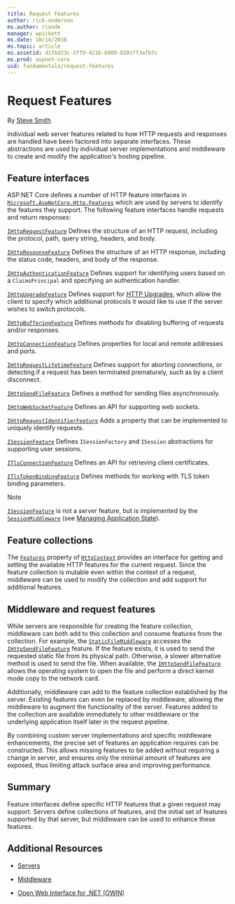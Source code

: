 ```yaml
---
title: Request Features
author: rick-anderson
ms.author: riande
manager: wpickett
ms.date: 10/14/2016
ms.topic: article
ms.assetid: d1fbd23c-2ff9-4216-b908-0201ff3afb7c
ms.prod: aspnet-core
uid: fundamentals/request-features
---
```

# Request Features

By [Steve Smith](http://ardalis.com)

Individual web server features related to how HTTP requests and responses are handled have been factored into separate interfaces. These abstractions are used by individual server implementations and middleware to create and modify the application's hosting pipeline.

## Feature interfaces

ASP.NET Core defines a number of HTTP feature interfaces in [`Microsoft.AspNetCore.Http.Features`](Microsoft.AspNetCore.Http.Features) which are used by servers to identify the features they support. The following feature interfaces handle requests and return responses:

[`IHttpRequestFeature`](IHttpRequestFeature)
   Defines the structure of an HTTP request, including the protocol, path, query string, headers, and body.

[`IHttpResponseFeature`](IHttpResponseFeature)
   Defines the structure of an HTTP response, including the status code, headers, and body of the response.

[`IHttpAuthenticationFeature`](IHttpAuthenticationFeature)
   Defines support for identifying users based on a `ClaimsPrincipal` and specifying an authentication handler.

[`IHttpUpgradeFeature`](IHttpUpgradeFeature)
   Defines support for [HTTP Upgrades](https://tools.ietf.org/html/rfc2616.html#section-14.42), which allow the client to specify which additional protocols it would like to use if the server wishes to switch protocols.

[`IHttpBufferingFeature`](IHttpBufferingFeature)
   Defines methods for disabling buffering of requests and/or responses.

[`IHttpConnectionFeature`](IHttpConnectionFeature)
   Defines properties for local and remote addresses and ports.

[`IHttpRequestLifetimeFeature`](IHttpRequestLifetimeFeature)
   Defines support for aborting connections, or detecting if a request has been terminated prematurely, such as by a client disconnect.

[`IHttpSendFileFeature`](IHttpSendFileFeature)
   Defines a method for sending files asynchronously.

[`IHttpWebSocketFeature`](IHttpWebSocketFeature)
   Defines an API for supporting web sockets.

[`IHttpRequestIdentifierFeature`](IHttpRequestIdentifierFeature)
   Adds a property that can be implemented to uniquely identify requests.

[`ISessionFeature`](ISessionFeature)
   Defines `ISessionFactory` and `ISession` abstractions for supporting user sessions.

[`ITlsConnectionFeature`](ITlsConnectionFeature)
   Defines an API for retrieving client certificates.

[`ITlsTokenBindingFeature`](ITlsTokenBindingFeature)
   Defines methods for working with TLS token binding parameters.

> [!NOTE]
> [`ISessionFeature`](ISessionFeature) is not a server feature, but is implemented by the [`SessionMiddleware`](SessionMiddleware) (see [Managing Application State](app-state.md)).

## Feature collections

The [`Features`](Features) property of [`HttpContext`](HttpContext) provides an interface for getting and setting the available HTTP features for the current request. Since the feature collection is mutable even within the context of a request, middleware can be used to modify the collection and add support for additional features.

## Middleware and request features

While servers are responsible for creating the feature collection, middleware can both add to this collection and consume features from the collection. For example, the [`StaticFileMiddleware`](StaticFileMiddleware) accesses the [`IHttpSendFileFeature`](IHttpSendFileFeature) feature. If the feature exists, it is used to send the requested static file from its physical path. Otherwise, a slower alternative method is used to send the file. When available, the [`IHttpSendFileFeature`](IHttpSendFileFeature) allows the operating
system to open the file and perform a direct kernel mode copy to the network card.

Additionally, middleware can add to the feature collection established by the server. Existing features can even be replaced by middleware, allowing the middleware to augment the functionality of the server. Features added to the collection are available immediately to other middleware or the underlying application itself later in the request pipeline.

By combining custom server implementations and specific middleware enhancements, the precise set of features an application requires can be constructed. This allows missing features to be added without requiring a change in server, and ensures only the minimal amount of features are exposed, thus limiting attack surface area and improving performance.

## Summary

Feature interfaces define specific HTTP features that a given request may support. Servers define collections of features, and the initial set of features supported by that server, but middleware can be used to enhance these features.

## Additional Resources

* [Servers](servers.md)

* [Middleware](middleware.md)

* [Open Web Interface for .NET (OWIN)](owin.md)
